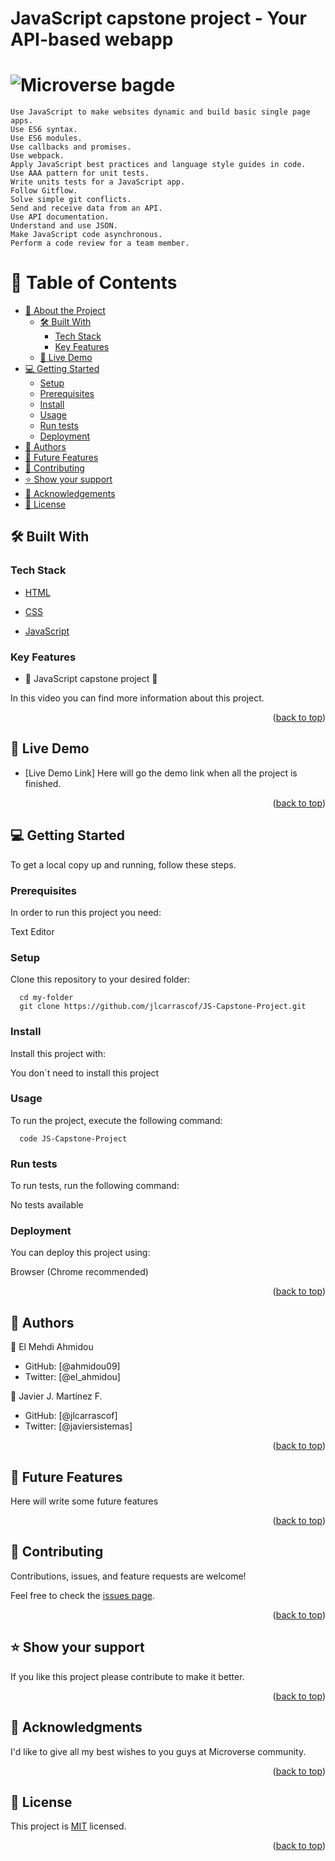 # JavaScript capstone project - Your API-based webapp

# ![Microverse bagde](https://img.shields.io/badge/Microverse-blueviolet)


> 
    Use JavaScript to make websites dynamic and build basic single page apps.
    Use ES6 syntax.
    Use ES6 modules.
    Use callbacks and promises.
    Use webpack.
    Apply JavaScript best practices and language style guides in code.
    Use AAA pattern for unit tests.
    Write units tests for a JavaScript app.
    Follow Gitflow.
    Solve simple git conflicts.
    Send and receive data from an API.
    Use API documentation.
    Understand and use JSON.
    Make JavaScript code asynchronous.
    Perform a code review for a team member.



# 📗 Table of Contents

- [📖 About the Project](#about-project)
  - [🛠 Built With](#built-with)
    - [Tech Stack](#tech-stack)
    - [Key Features](#key-features)
  - [🚀 Live Demo](#live-demo)
- [💻 Getting Started](#getting-started)
  - [Setup](#setup)
  - [Prerequisites](#prerequisites)
  - [Install](#install)
  - [Usage](#usage)
  - [Run tests](#run-tests)
  - [Deployment](#triangular_flag_on_post-deployment)
- [👥 Authors](#authors)
- [🔭 Future Features](#future-features)
- [🤝 Contributing](#contributing)
- [⭐️ Show your support](#support)
- [🙏 Acknowledgements](#acknowledgements)
- [📝 License](#license)

## 🛠 Built With <a name="built-with"></a>

### Tech Stack <a name="tech-stack"></a>

  <ul>
    <li><a href="https://developer.mozilla.org/es/docs/Web/HTML">HTML</a></li>
  </ul>

  <ul>
    <li><a href="https://developer.mozilla.org/es/docs/Web/CSS">CSS</a></li>
  </ul>

   <ul>
    <li><a href="https://developer.mozilla.org/es/docs/Web/JavaScript">JavaScript</a></li>
  </ul>

### Key Features <a name="key-features"></a>

- 🚀 JavaScript capstone project 🚀

In this video you can find more information about this project.

<p align="right">(<a href="#readme-top">back to top</a>)</p>

## 🚀 Live Demo <a name="live-demo"></a>

- [Live Demo Link] Here will go the demo link when all the project is finished.

<p align="right">(<a href="#readme-top">back to top</a>)</p>

## 💻 Getting Started <a name="getting-started"></a>

To get a local copy up and running, follow these steps.

### Prerequisites

In order to run this project you need:

Text Editor 

### Setup

Clone this repository to your desired folder:

```
  cd my-folder
  git clone https://github.com/jlcarrascof/JS-Capstone-Project.git 
```

### Install

Install this project with:

You don´t need to install this project

### Usage

To run the project, execute the following command:

```
  code JS-Capstone-Project
```
### Run tests

To run tests, run the following command:

No tests available 

### Deployment

You can deploy this project using:

Browser (Chrome recommended)

<p align="right">(<a href="#readme-top">back to top</a>)</p>

## 👥 Authors <a name="authors"></a>

👤 El Mehdi Ahmidou

- GitHub: [@ahmidou09]
- Twitter: [@el_ahmidou]

👤 Javier J. Martínez F.

- GitHub: [@jlcarrascof]
- Twitter: [@javiersistemas]


<p align="right">(<a href="#readme-top">back to top</a>)</p>

## 🔭 Future Features <a name="future-features"></a>

Here will write some future features

<p align="right">(<a href="#readme-top">back to top</a>)</p>

## 🤝 Contributing <a name="contributing"></a>

Contributions, issues, and feature requests are welcome!

Feel free to check the [issues page](../../issues/).

<p align="right">(<a href="#readme-top">back to top</a>)</p>

## ⭐️ Show your support <a name="support"></a>

If you like this project please contribute to make it better.

<p align="right">(<a href="#readme-top">back to top</a>)</p>

<!-- ACKNOWLEDGEMENTS -->

## 🙏 Acknowledgments <a name="acknowledgements"></a>

I'd like to give all my best wishes to you guys at Microverse community.

<p align="right">(<a href="#readme-top">back to top</a>)</p>

## 📝 License <a name="license"></a>

This project is [MIT](./MIT.md) licensed.

<p align="right">(<a href="#readme-top">back to top</a>)</p>